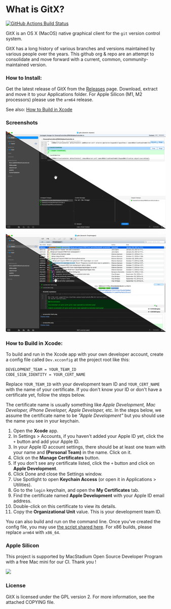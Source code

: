 # What is GitX?

[![GitHub Actions Build Status](https://github.com/gitx/gitx/workflows/build-gitx/badge.svg)](https://github.com/gitx/gitx/actions?query=workflow%3Abuild-gitx)

GitX is an OS X (MacOS) native graphical client for the `git` version
control system.

GitX has a long history of various branches and versions maintained by
various people over the years. This github org & repo are an attempt to
consolidate and move forward with a current, common, community-maintained
version.

### How to Install:

Get the latest release of GitX from the [Releases](https://github.com/gitx/gitx/releases)
page. Download, extract and move it to your Applications folder.
For Apple Silicon (M1, M2 processors) please use the `arm64` release.

See also: [How to Build in Xcode](#how-to-build-in-xcode)

### Screenshots

![Staging View](screenshot-stage.png)

![History View](screenshot-history.png)

### How to Build in Xcode:

To build and run in the Xcode app with your own developer account, create
a config file called `Dev.xcconfig` at the project root like this:

```
DEVELOPMENT_TEAM = YOUR_TEAM_ID
CODE_SIGN_IDENTITY = YOUR_CERT_NAME
```

Replace `YOUR_TEAM_ID` with your development team ID and `YOUR_CERT_NAME` with the name of your certificate.
If you don't know your ID or don't have a certificate yet, follow the steps below.

The certificate name is usually something like _Apple Development, Mac Developer, iPhone Developer, Apple Developer,_ etc.
In the steps below, we assume the certificate name to be _"Apple Development"_ but you should use the name you see in your keychain.

1. Open the **Xcode** app.
2. In Settings > Accounts, if you haven't added your Apple ID yet, click the `+` button and add your Apple ID.
3. In your Apple ID account settings, there should be at least one team with your name and **(Personal Team)** in the name. Click on it.
4. Click on the **Manage Certificates** button.
5. If you don't see any certificate listed, click the `+` button and click on **Apple Development**.
6. Click Done and close the Settings window.
7. Use Spotlight to open **Keychain Access** (or open it in Applications > Utilities).
8. Go to the `login` keychain, and open the **My Certificates** tab.
9. Find the certificate named **Apple Development** with your Apple ID email address.
10. Double-click on this certificate to view its details.
11. Copy the **Organizational Unit** value. This is your development team ID.

You can also build and run on the command line. Once you've created the config file,
you may use [the script shared here](https://github.com/gitx/gitx/discussions/366#discussion-4897466).
For x86 builds, please replace `arm64` with `x86_64`.

### Apple Silicon

This project is supported by MacStadium Open Source Developer Program with a free Mac mini for our CI. Thank you !

<img src="https://uploads-ssl.webflow.com/5ac3c046c82724970fc60918/5c019d917bba312af7553b49_MacStadium-developerlogo.png" width="300" />

### License

GitX is licensed under the GPL version 2. For more information, see the attached COPYING file.
